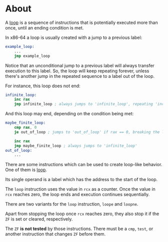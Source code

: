 # About

A [loop][control] is a sequence of instructions that is potentially executed more than once, until an ending condition is met.

In x86-64 a loop is usually created with a jump to a previous label:

```nasm
example_loop:
    ...
    jmp example_loop
```

Notice that an unconditional jump to a previous label will always transfer execution to this label.
So, the loop will keep repeating forever, unless there's another jump in the repeated sequence to a label out of the loop.

For instance, this loop does not end:

```nasm
infinite_loop:
    inc rax
    jmp infinite_loop ; always jumps to 'infinite_loop', repeating 'inc rax' forever
```

And this loop may end, depending on the condition being met:

```nasm
maybe_finite_loop:
    cmp rax, 0
    je out_of_loop ; jumps to 'out_of_loop' if rax == 0, breaking the loop

    inc rax
    jmp maybe_finite_loop ; always jumps to 'infinite_loop'
out_of_loop:
    ...
```

There are some instructions which can be used to create loop-like behavior.
One of them is [loop][loop].

Its single operand is a label which has the address to the start of the loop.

The `loop` instruction uses the value in `rcx` as a counter.
Once the value in `rcx` reaches zero, the loop ends and execution continues sequentially.

There are two variants for the `loop` instruction, `loope` and `loopne`.

Apart from stopping the loop once `rcx` reaches zero, they also stop it if the `ZF` is set or cleared, respectively.

The `ZF` **is not tested** by those instructions.
There must be a `cmp`, `test`, or another instruction that changes `ZF` before them.

[control]: https://en.wikipedia.org/wiki/Control_flow#loop-statement
[loop]: https://www.felixcloutier.com/x86/loop:loopcc
